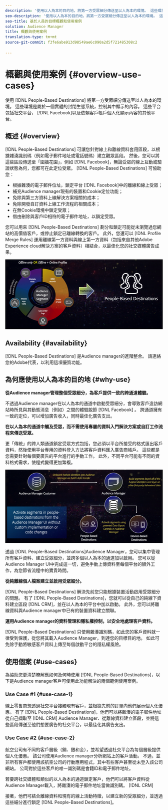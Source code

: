 ```yaml
---
description: '使用以人為本的目的地，將第一方受眾細分傳送至以人為本的環境。 這些環境是屬於一個實體的封閉生態系統，控制其中顯示的內容。 這些平台包括Facebook等社交平台，以及依賴客戶帳戶個人化顯示內容的其他平台。 '
seo-description: '使用以人為本的目的地，將第一方受眾細分傳送至以人為本的環境。 這些環境是屬於一個實體的封閉生態系統，控制其中顯示的內容。 這些平台包括Facebook等社交平台，以及依賴客戶帳戶個人化顯示內容的其他平台。  '
seo-title: 基於人員的目標概觀和使用案例
solution: Audience Manager
title: 概觀與使用案例
translation-type: tm+mt
source-git-commit: f3fe6abe913d98549ae6c090a2d5f721485308c2

---
```



# 概觀與使用案例 {#overview-use-cases}

使用 [!DNL People-Based Destinations] 將第一方受眾細分傳送至以人為本的環境。 這些環境是屬於一個實體的封閉生態系統，控制其中顯示的內容。 這些平台包括社交平台， [!DNL Facebook]以及依賴客戶帳戶個人化顯示內容的其他平台。

## 概述 {#overview}

[!DNL People-Based Destinations] 可讓您針對線上和離線資料套用區段，以根據雜湊識別碼（例如電子郵件地址或電話號碼）建立觀眾區段。 然後，您可以將這些區段傳送至「圍牆花園」，例如 [!DNL Facebook]，無論受眾的線上互動或驗證狀態為何，您都可在此定位受眾。 [!DNL People-Based Destinations] 可協助您：

* 根據雜湊的電子郵件位址，鎖定平台 [!DNL Facebook]中的離線和線上受眾；
* 補充Audience manager現有的裝置和Cookie定位功能；
* 免除與第三方資料上線解決方案相關的成本；
* 免除開發自訂資料上線工作流程的相關成本；
* 在無Cookie環境中鎖定受眾；
* 借由刪除與客戶ID相符的電子郵件地址，以鎖定受眾。

您可以用來 [!DNL People-Based Destinations] 劃分和鎖定可能從未瀏覽過您網站的高價值客戶，或停止鎖定已離線轉換的客戶。 此外，您還可以 [!DNL Profile Merge Rules] 運用離線第一方資料與線上第一方資料（包括來自其他Adobe Experience cloud解決方案的客戶資料）相結合，以最佳化您的社交媒體廣告成果。

![pbd-overview](assets/pbd-overview.png)

## Availability {#availability}

[!DNL People-Based Destinations] 是Audience manager的進階整合。 請連絡您的Adobe代表，以利用這項優質功能。

## 為何應使用以人為本的目的地 {#why-use}

**從Audience manager管理整個受眾細分，為客戶提供一致的跨通道體驗。**

不透過Audience manager在以人為本的通道中啟動受眾細分，會導致客戶造訪網站時所見與其動態消息（例如）之間的體驗脫節 [!DNL Facebook] 。 跨通道擁有一致的定位，可以增加廣告收入，同時最佳化廣告支出。

**在以人為本的通道中觸及受眾，而不需使用專屬的資料入門解決方案或自訂工作流程來傳送受眾。**

更「傳統」的跨人類通道鎖定受眾方式包括，您必須以平台所接受的格式匯出客戶資料，然後使用平台專用的資料登入方法將客戶資料匯入廣告商帳戶。 這些都是您需要針對每個要廣告的平台進行的手動工作。 此外，不同平台可能有不同的資料格式需求，使程式變得更加繁複。

![pbd-overview](assets/pbd-diagram.png)

透過 [!DNL People-Based Destinations]Audience Manager，您可以集中管理所有客戶資料、建立受眾細分，並跨多個以人為本的通道加以啟用。 您可以從Audience Manager UI中完成這一切，避免手動上傳資料至每個平台的額外工作，為您節省流程中的寶貴時間。

**從純離線個人檔案建立並啟用受眾細分。**

[!DNL People-Based Destinations] 解決先前您只能根據裝置活動啟用受眾細分的問題。 有了 [!DNL People-Based Destinations]，您就可以從自己的純線下資料建立區段 [!DNL CRM]，並在以人為本的平台中加以啟動。 此外，您可以將離線資料與Audience manager中已有的裝置資料建立關聯。

**運用Audience manager的資料管理和隱私權控制，以安全地處理客戶資料。**

[!DNL People-Based Destinations] 只使用雜湊識別碼，如此您的客戶資料就一律受到保護，從您將其載入Audience Manager，到達您的目標目的地。 如此可免除手動將敏感客戶資料上傳至每個啟動平台的隱私權風險。

## 使用個案 {#use-cases}

為協助您更清楚瞭解應如何及何時使用 [!DNL People-Based Destinations]，以下是Audience manager客戶可使用此功能解決的兩個範例使用案例。

### Use Case #1 {#use-case-1}

線上零售商想透過社交平台接觸現有客戶，並根據先前的訂單向他們展示個人化優惠。 有了 [!DNL People-Based Destinations]，他們可以將雜湊的電子郵件地址從自己擷取至 [!DNL CRM] Audience Manager、從離線資料建立區段，並將這些區段傳送至他們想要廣告的社交平台，以最佳化其廣告支出。

### Use Case #2 {#use-case-2}

航空公司有不同的客戶層級（銅、銀和金），並希望透過社交平台為每個層級提供個人化優惠。 該公司使用Audience manager分析網站上的客戶活動。 不過，並非所有客戶都使用該航空公司的行動應用程式，其中有些客戶甚至從未登入該公司網站。 公司對於這些客戶的唯一識別碼是會籍ID和電子郵件地址。

若要跨社交媒體和類似的以人為本的通道鎖定客戶，他們可以將客戶資料從Audience Manager載入，將雜湊的電子郵件地址當做識別碼。 [!DNL CRM]

接著，他們可結合離線資料和現有的線上活動特徵，以建立新的受眾細分，並透過這些細分進行鎖定 [!DNL People-Based Destinations]。

